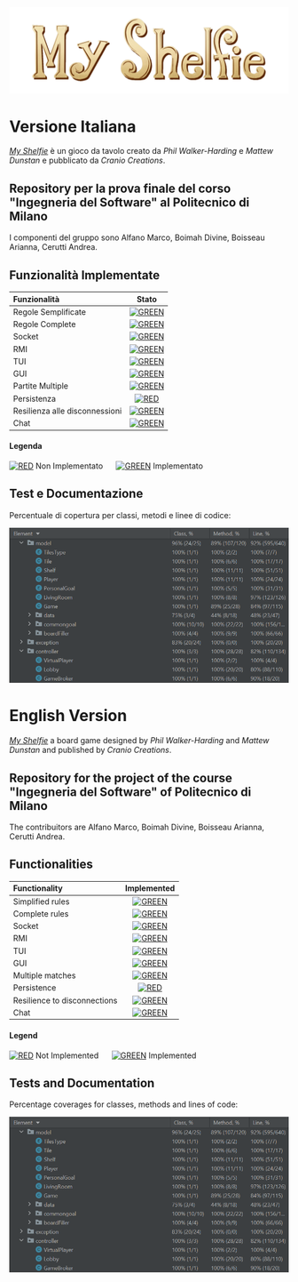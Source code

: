 ![MYSHELFIE](images_for_readme/Title2000x618px.png)

# Versione Italiana

[*My Shelfie*](https://www.craniocreations.it/prodotto/my-shelfie) è un gioco da tavolo creato da _Phil Walker-Harding_ e _Mattew Dunstan_ e pubblicato da _Cranio Creations_.

## Repository per la prova finale del corso "Ingegneria del Software" al Politecnico di Milano
I componenti del gruppo sono Alfano Marco, Boimah Divine, Boisseau Arianna, Cerutti Andrea.

## Funzionalità Implementate
| Funzionalità | Stato |
|:-----------------------|:------------------------------------:|
| Regole Semplificate | [![GREEN](http://placehold.it/15/44bb44/44bb44)]() |
| Regole Complete | [![GREEN](http://placehold.it/15/44bb44/44bb44)]() |
| Socket | [![GREEN](http://placehold.it/15/44bb44/44bb44)]() |
| RMI | [![GREEN](http://placehold.it/15/44bb44/44bb44)]() |
| TUI | [![GREEN](http://placehold.it/15/44bb44/44bb44)]() |
| GUI | [![GREEN](http://placehold.it/15/44bb44/44bb44)]() |
| Partite Multiple | [![GREEN](http://placehold.it/15/44bb44/44bb44)]() |
| Persistenza | [![RED](http://placehold.it/15/f03c15/f03c15)]() |
| Resilienza alle disconnessioni| [![GREEN](http://placehold.it/15/44bb44/44bb44)]() |
| Chat | [![GREEN](http://placehold.it/15/44bb44/44bb44)]() |

#### Legenda

[![RED](http://placehold.it/15/f03c15/f03c15)]() Non Implementato &nbsp;&nbsp;&nbsp;&nbsp;
[![GREEN](http://placehold.it/15/44bb44/44bb44)]() Implementato

## Test e Documentazione
Percentuale di copertura per classi, metodi e linee di codice:

![COVERAGE](images_for_readme/TestCoverage.png)

# English Version

[*My Shelfie*](https://www.craniocreations.it/en/product/my-shelfie) a board game designed by _Phil Walker-Harding_ and _Mattew Dunstan_ and published by _Cranio Creations_.

## Repository for the project of the course "Ingegneria del Software" of Politecnico di Milano
The contribuitors are Alfano Marco, Boimah Divine, Boisseau Arianna, Cerutti Andrea.

## Functionalities

| Functionality | Implemented |
|:-----------------------|:------------------------------------:|
| Simplified rules | [![GREEN](http://placehold.it/15/44bb44/44bb44)]() |
| Complete rules   | [![GREEN](http://placehold.it/15/44bb44/44bb44)]() |
| Socket           | [![GREEN](http://placehold.it/15/44bb44/44bb44)]() |
| RMI     | [![GREEN](http://placehold.it/15/44bb44/44bb44)]() |
| TUI | [![GREEN](http://placehold.it/15/44bb44/44bb44)]() |
| GUI | [![GREEN](http://placehold.it/15/44bb44/44bb44)]() |
| Multiple matches | [![GREEN](http://placehold.it/15/44bb44/44bb44)]() |
| Persistence | [![RED](http://placehold.it/15/f03c15/f03c15)]() |
| Resilience to disconnections| [![GREEN](http://placehold.it/15/44bb44/44bb44)]() |
| Chat | [![GREEN](http://placehold.it/15/44bb44/44bb44)]() |

#### Legend

[![RED](http://placehold.it/15/f03c15/f03c15)]() Not Implemented &nbsp;&nbsp;&nbsp;&nbsp;
[![GREEN](http://placehold.it/15/44bb44/44bb44)]() Implemented

## Tests and Documentation
Percentage coverages for classes, methods and lines of code:

![COVERAGE](images_for_readme/TestCoverage.png)